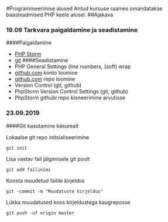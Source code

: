 #Programmeerimise alused
Antud kursuse raames omandatakse baasteadmised PHP keele alusel.
##Ajakava
### 19.09 Tarkvara paigaldamine ja seadistamine
   ####Paigaldamine
   * [PHP Storm](https://www.jetbrains.com/)
   * [git](https://git-scm.com/)
   ####Seadistamine
   * PHP General Settings (line numbers, (soft) wrap
   * [github.com](https://github.com/) konto loomine
   * [github.com](https://github.com/) repo loomine
   * Version Control (git, github)
   * PhpStorm Version Control Settings (git, github)
   * PhpStorm githubi repo kloneerimine arvutisse
   
### 23.09.2019
####Git kasutamine käsurealt

Lokaalse git repo initsialiseerimine
```
git init
```
Lisa vastav fail jälgimisele git poolt
```
git add failinimi
```
Koosta muudetud failile kirjeldus
```
git -commit -m "Muudatuste kirjeldus"
```
Lükka muudatused koos kirjeldustega kaugreposse
```
git push -uf origin master
```